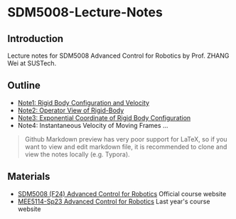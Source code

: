 # SDM5008-Lecture-Notes

## Introduction

Lecture notes for SDM5008 Advanced Control for Robotics by Prof. ZHANG Wei at SUSTech.

## Outline
- [Note1: Rigid Body Configuration and Velocity](notes/lecture1/Lecture1%20Rigid%20Body%20Configuration%20and%20Velocity.pdf)
- [Note2: Operator View of Rigid-Body](notes/lecture2/Lecture2%20Operator%20View%20of%20Rigid-Body.pdf)
- [Note3: Exponential Coordinate of Rigid Body Configuration](notes/lecture3/Lecture3%20Exponential%20Coordinate%20of%20Rigid%20Body.pdf)
- Note4: Instantaneous Velocity of Moving Frames
...

> Github Markdown preview has very poor support for LaTeX, so if you want to view and edit markdown file, it is recommended to clone and view the notes locally (e.g. Typora).

## Materials
- [SDM5008 (F24) Advanced Control for Robotics](https://clearlab-sustech.github.io/ACR2024/)
    Official course website
- [MEE5114-Sp23 Advanced Control for Robotics](https://www.wzhanglab.site/teaching/advanced-control-for-robotics-sp23/)
    Last year's course website
